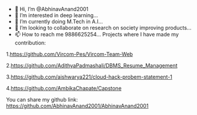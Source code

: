 - 👋 Hi, I’m @AbhinavAnand2001
- 👀 I’m interested in deep learning...
- 🌱 I’m currently doing M.Tech in A.I...
- 💞️ I’m looking to collaborate on research on society improving products...
- 📫 How to reach me 9886625254...
Projects where I have made my contribution:

1.https://github.com/Vircom-Pes/Vircom-Team-Web

2.https://github.com/AdithyaPadmashali/DBMS_Resume_Management

3.https://github.com/aishwarya221/cloud-hack-probem-statement-1

4.https://github.com/AmbikaChapate/Capstone

You can share my github link: https://github.com/AbhinavAnand2001/AbhinavAnand2001
<!---
AbhinavAnand2001/AbhinavAnand2001 is a ✨ special ✨ repository because its `README.md` (this file) appears on your GitHub profile.
You can click the Preview link to take a look at your changes.
--->
